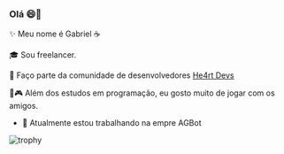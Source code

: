 ### Olá 😄👋

✨ Meu nome é Gabriel ☕

🎓 Sou freelancer.

💜 Faço parte da comunidade de desenvolvedores [He4rt Devs](https://heartdevs.com/)

🚴🎮 Além dos estudos em programação, eu gosto muito de jogar com os amigos.

- 🔭 Atualmente estou trabalhando na empre AGBot

![trophy](https://github-profile-trophy.vercel.app/?username=londarks&theme=onedark)
